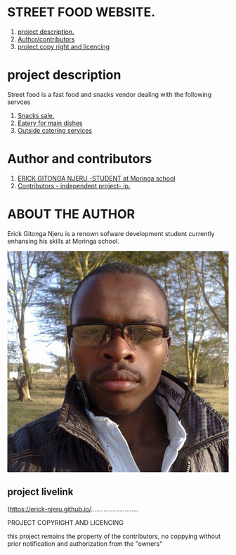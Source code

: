 # STREET FOOD WEBSITE.
1. [project description.]()
2. [Author/contributors]()
3. [project copy right and licencing]()


# project description 
Street food is a fast food and snacks vendor dealing with the following servces
1. [Snacks sale.](#)
2. [Eatery for main dishes ](#)
3. [Outside catering services]()


# Author and contributors 
1. [ERICK GITONGA NJERU -STUDENT at Moringa school]()
2. [Contributors - independent project- ip.]()

# ABOUT THE AUTHOR
Erick Gitonga Njeru is a renown sofware development student currently enhansing his skills at Moringa school.

![image](ERICK.jpg)

## project livelink
(https://erick-njeru.github.io/...........................

PROJECT COPYRIGHT AND LICENCING

this project remains the property of the contributors, no coppying without prior notification and authorization from the "owners"
